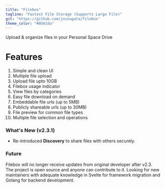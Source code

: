 ```yaml
---
title: "Filebox"
tagline: "Fastest File Storage (Supports Large File)"
git: "https://github.com/jnsougata/filebox"
theme_color: "#0561da"
---
```


Upload & organize files in your Personal Space Drive

# Features
1. Simple and clean UI
2. Multiple file upload
3. Upload file upto 10GB
4. Filebox usage indicator
5. View files by categories
6. Easy file download on demand
7. Embeddable file urls (up to 5MB)
8. Publicly shareable urls (up to 30MB)
9. File preview for common file types
10. Multiple file selection and operations
 
### What's New (v2.3.1)
- Re-introduced **Discovery** to share files with others securely.

### Future 
Filebox will no longer receive updates from original developer after v2.3. The project is open source and anyone can contribute to it. Looking for new maintainers with adequate knowledge in Svelte for framework migration and Golang for backend development.